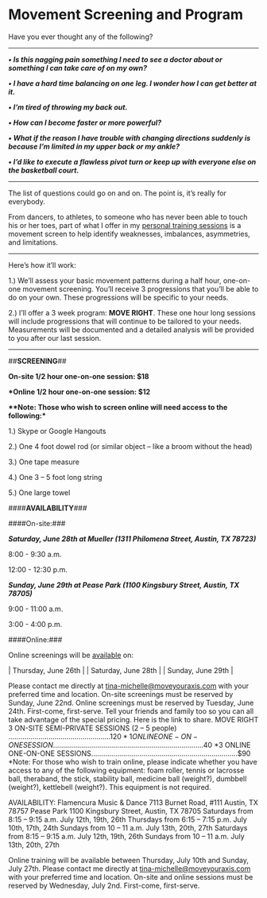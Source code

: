 # Movement Screening and Program #

Have you ever thought any of the following?  

---

__*•    Is this nagging pain something I need to see a doctor about or something I can take care of on my own?*__

__*•	I have a hard time balancing on one leg.  I wonder how I can get better at it.*__

__*•	I’m tired of throwing my back out.*__

__*•	How can I become faster or more powerful?*__

__*•	What if the reason I have trouble with changing directions suddenly is because I’m limited in my upper back or my ankle?*__

__*•	I’d like to execute a flawless pivot turn or keep up with everyone else on the basketball court.*__

---

The list of questions could go on and on.  The point is, it’s really for everybody.  

From dancers, to athletes, to someone who has never been able to touch his or her toes, part of what I offer in my [personal training sessions](http://www.tina-michelle.com) is a movement screen to help identify weaknesses, imbalances, asymmetries, and limitations.  

---

Here’s how it’ll work:

1.)	We’ll assess your basic movement patterns during a half hour, one-on-one movement screening.  You’ll receive 3 progressions that you’ll be able to do on your own.  These progressions will be specific to your needs.

2.)	I’ll offer a 3 week program: **MOVE RIGHT**.  These one hour long sessions will include progressions that will continue to be tailored to your needs.  Measurements will be documented and a detailed analysis will be provided to you after our last session.  

---

##**SCREENING**##

**On-site 1/2 hour one-on-one session: $18**

__*Online 1/2 hour one-on-one session: $12__


__**Note: Those who wish to screen online will need access to the following:*__

1.) Skype or Google Hangouts

2.) One 4 foot dowel rod (or similar object – like a broom without the head)

3.) One tape measure

4.) One 3 – 5 foot long string

5.) One large towel

####**AVAILABILITY**###

####On-site:###

*__Saturday, June 28th at Mueller (1311 Philomena Street, Austin, TX 78723)__*


8:00 - 9:30 a.m.

12:00 - 12:30 p.m.

*__Sunday, June 29th at Pease Park (1100 Kingsbury Street, Austin, TX 78705)__*

9:00 - 11:00 a.m.

3:00 - 4:00 p.m.

####Online:###

Online screenings will be [available](http://www.tina-michelle.com/availability) on: 

| Thursday, June 26th |
| Saturday, June 28th |
| Sunday, June 29th |  

Please contact me directly at tina-michelle@moveyouraxis.com with your preferred time and location.  On-site screenings must be reserved by Sunday, June 22nd.  Online screenings must be reserved by Tuesday, June 24th.  First-come, first-serve.  Tell your friends and family too so you can all take advantage of the special pricing.  Here is the link to share. 
MOVE RIGHT
3 ON-SITE SEMI-PRIVATE SESSIONS (2 – 5 people) …………..……………………………….$120
*1 ONLINE ONE-ON-ONE SESSION ……………...…...…………………………………..……….$40
*3 ONLINE ONE-ON-ONE SESSIONS………………….…………………………………..……….$90
*Note: For those who wish to train online, please indicate whether you have access to any of the following equipment: foam roller, tennis or lacrosse ball, theraband, the stick, stability ball, medicine ball (weight?), dumbbell (weight?), kettlebell (weight?).  This equipment is not required. 

AVAILABILITY:
Flamencura Music & Dance
7113 Burnet Road, #111 Austin, TX 78757	Pease Park
1100 Kingsbury Street, Austin, TX 78705
Saturdays from 8:15 – 9:15 a.m.
July 12th, 19th, 26th 	Thursdays from 6:15 – 7:15 p.m.
July 10th, 17th, 24th 
Sundays from 10 – 11 a.m.
July 13th, 20th, 27th 	Saturdays from 8:15 – 9:15 a.m.
July 12th, 19th, 26th 
	Sundays from 10 – 11 a.m.
July 13th, 20th, 27th 

Online training will be available between Thursday, July 10th and Sunday, July 27th. 
Please contact me directly at tina-michelle@moveyouraxis.com with your preferred time and location.  On-site and online sessions must be reserved by Wednesday, July 2nd.  First-come, first-serve.
